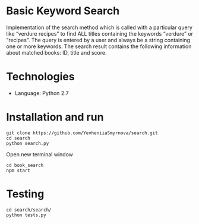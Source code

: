 # Basic Keyword Search

Implementation of the search method which is called with a 
particular query like “verdure recipes” to find ALL titles containing the 
keywords “verdure” or “recipes”. The query is entered by a user and 
always be a string containing one or more keywords. 
The search result contains the following information about matched books: ID, 
title and score.

# Technologies

* Language: Python 2.7

# Installation and run

```
git clone https://github.com/YevheniiaSmyrnova/search.git
cd search
python search.py
```

Open new terminal window

```
cd book_search
npm start
```

# Testing

```
cd search/search/
python tests.py
```